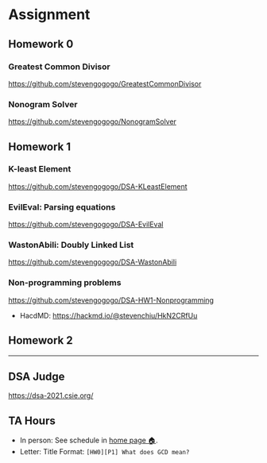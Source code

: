 # Assignment



## Homework 0

### Greatest Common Divisor
https://github.com/stevengogogo/GreatestCommonDivisor

### Nonogram Solver
https://github.com/stevengogogo/NonogramSolver


## Homework 1

### K-least Element
https://github.com/stevengogogo/DSA-KLeastElement

### EvilEval: Parsing equations
https://github.com/stevengogogo/DSA-EvilEval

### WastonAbili: Doubly Linked List
https://github.com/stevengogogo/DSA-WastonAbili

### Non-programming problems
https://github.com/stevengogogo/DSA-HW1-Nonprogramming
- HacdMD: https://hackmd.io/@stevenchiu/HkN2CRfUu

## Homework 2



---

## DSA Judge

https://dsa-2021.csie.org/


## TA Hours

- In person: See schedule in [home page 🏠](https://stevengogogo.github.io/DataStructureAlgorithm/#/?id=dsa-judge).
- Letter: 
    Title Format: `[HW0][P1] What does GCD mean?`